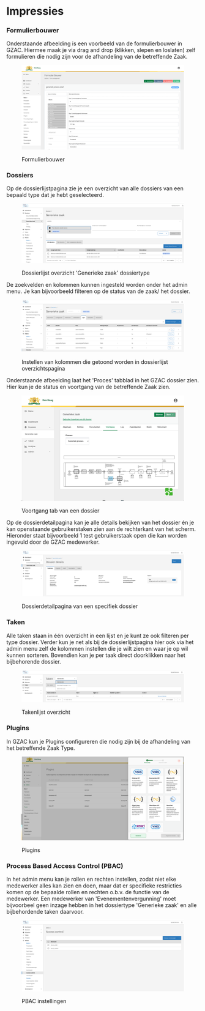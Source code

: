 # Impressies

### Formulierbouwer

Onderstaande afbeelding is een voorbeeld van de formulierbouwer in GZAC. Hiermee maak je via drag and drop (klikken, slepen en loslaten) zelf formulieren die nodig zijn voor de afhandeling van de betreffende Zaak.

<figure><img src="../.gitbook/assets/Screenshot 2023-01-18 at 16.30.24.png" alt=""><figcaption><p>Formulierbouwer</p></figcaption></figure>

### Dossiers

Op de dossierlijstpagina zie je een overzicht van alle dossiers van een bepaald type dat je hebt geselecteerd.

<figure><img src="../.gitbook/assets/Screenshot 2024-05-15 at 14.40.29.png" alt=""><figcaption><p>Dossierlijst overzicht 'Generieke zaak' dossiertype</p></figcaption></figure>

De zoekvelden en kolommen kunnen ingesteld worden onder het admin menu. Je kan bijvoorbeeld filteren op de status van de zaak/ het dossier.

<figure><img src="../.gitbook/assets/Screenshot 2024-05-15 at 14.42.53.png" alt=""><figcaption><p>Instellen van kolommen die getoond worden in dossierlijst overzichtspagina</p></figcaption></figure>

Onderstaande afbeelding laat het 'Proces' tabblad in het GZAC dossier zien. Hier kun je de status en voortgang van de betreffende Zaak zien.

<figure><img src="../.gitbook/assets/Screenshot 2023-01-18 at 16.29.10.png" alt=""><figcaption><p>Voortgang tab van een dossier</p></figcaption></figure>

Op de dossierdetailpagina kan je alle details bekijken van het dossier én je kan openstaande gebruikerstaken zien aan de rechterkant van het scherm. Hieronder staat bijvoorbeeld 1 test gebruikerstaak open die kan worden ingevuld door de GZAC medewerker.

<figure><img src="../.gitbook/assets/Screenshot 2024-05-15 at 17.30.51.png" alt=""><figcaption><p>Dossierdetailpagina van een specifiek dossier</p></figcaption></figure>

### Taken

Alle taken staan in één overzicht in een lijst en je kunt ze ook filteren per type dossier. Verder kun je net als bij de dossierlijstpagina hier ook via het admin menu zelf de kolommen instellen die je wilt zien en waar je op wil kunnen sorteren. Bovendien kan je per taak direct doorklikken naar het bijbehorende dossier.

<figure><img src="../.gitbook/assets/Screenshot 2024-05-15 at 17.41.29.png" alt=""><figcaption><p>Takenlijst overzicht</p></figcaption></figure>

### Plugins

In GZAC kun je Plugins configureren die nodig zijn bij de afhandeling van het betreffende Zaak Type.

<figure><img src="../.gitbook/assets/Screenshot 2023-01-18 at 16.30.39.png" alt=""><figcaption><p>Plugins</p></figcaption></figure>

### Process Based Access Control (PBAC)

In het admin menu kan je rollen en rechten instellen, zodat niet elke medewerker alles kan zien en doen, maar dat er specifieke restricties komen op de bepaalde rollen en rechten o.b.v. de functie van de medewerker. Een medewerker van 'Evenementenvergunning' moet bijvoorbeel geen inzage hebben in het dossiertype 'Generieke zaak' en alle bijbehordende taken daarvoor.

<figure><img src="../.gitbook/assets/Screenshot 2024-05-15 at 17.46.53.png" alt=""><figcaption><p>PBAC instellingen</p></figcaption></figure>
